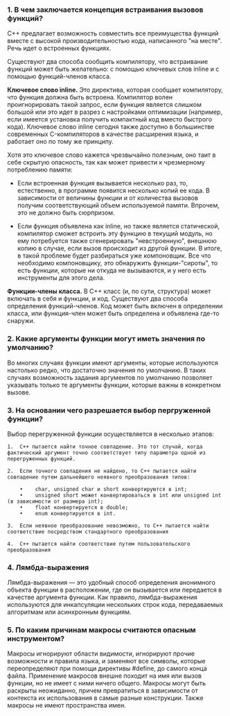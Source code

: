 ### 1. В чем заключается концепция встраивания вызовов функций?

С++ предлагает возможность совместить все преимущества функций вместе с высокой производительностью кода, написанного "на месте". Речь идет о встроенных функциях.

Существуют два способа сообщить компилятору, что встраивание функций может быть желательно: с помощью ключевых слов inline и с помощью функций-членов класса.

**Ключевое слово inline.** Это директива, которая сообщает компилятору, что функция должна быть встроена. Компилятор волен проигнорировать такой запрос, если функция является слишком большой или это идет в разрез с настройками оптимизации (например, если имеется установка получить компактный код вместо быстрого кода). Ключевое слово inline сегодня также доступно в большинстве современных C-компиляторов в качестве расширения языка, и работает оно по тому же принципу.

Хотя это ключевое слово кажется чрезвычайно полезным, оно таит в себе скрытую опасность, так как может привести к чрезмерному потреблению памяти:

* Если встроенная функция вызывается несколько раз, то, естественно, в программе появится несколько копий ее кода. В зависимости от величины функции и от количества вызовов получим соответствующий объем используемой памяти. Впрочем, это не должно быть сюрпризом.

* Если функция объявлена как inline, но также является статической, компилятор сможет встроить эту функцию в текущий модуль, но ему потребуется также сгенерировать "невстроенную", внешнюю копию в случае, если вызов происходит из другой функции. В итоге, в такой проблеме будет разбираться уже компоновщик. Все что необходимо компоновщику, это обнаружить функции-"сироты", то есть функции, которые ни откуда не вызываются, и у него есть инструменты для этого дела.

**Функции-члены класса.** В C++ класс (и, по сути, структура) может включать в себя и функции, и код. Существуют два способа определения функций-членов. Код может быть включен в определении класса, или функция-член может быть определена и объявлена где-то снаружи.

### 2. Какие аргументы функции могут иметь значения по умолчанию?

Во многих случаях функции имеют аргументы, которые используются настолько редко, что достаточно значения по умолчанию. В таких случаях возможность задания аргументов по умолчанию позволяет указывать только те аргументы функции, которые важны в конкретном вызове.

### 3. На основании чего разрешается выбор пергруженной функции?

Выбор перегруженной функции осуществляется в несколько этапов:

    1.	C++ пытается найти точное совпадение. Это тот случай, когда фактический аргумент точно соответствует типу параметра одной из перегруженных функций.

    2.	Если точного совпадения не найдено, то C++ пытается найти совпадение путем дальнейшего неявного преобразования типов:

        •	 char, unsigned char и short конвертируются в int;
        •	 unsigned short может конвертироваться в int или unsigned int (в зависимости от размера int); 
        •	 float конвертируется в double; 
        •	 enum конвертируется в int.

    3.	Если неявное преобразование невозможно, то C++ пытается найти соответствие посредством стандартного преобразования

    4.	C++ пытается найти соответствие путем пользовательского преобразования


### 4. Лямбда-выражения

Лямбда-выражения — это удобный способ определения анонимного объекта функции в расположении, где он вызывается или передается в качестве аргумента функции. Как правило, лямбда-выражения используются для инкапсуляции нескольких строк кода, передаваемых алгоритмам или асинхронным функциям.

### 5. По каким причинам макросы считаются опасным инструментом?

Макросы игнорируют области видимости, игнорируют прочие возможности и правила языка, и заменяют все символы, которые переопределяют при помощи директивы #define, до самого конца файла. Применение макросов внешне походит на имя или вызов функции, но не имеет с ними ничего общего. Макросы могут быть раскрыты неожиданно, причем превратиться в зависимости от контекста их использования в самые разные конструкции. Также макросы не имеют пространства имен.